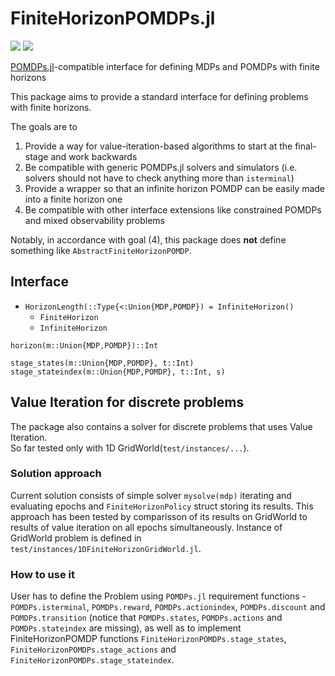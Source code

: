 # FiniteHorizonPOMDPs.jl
[![](https://img.shields.io/badge/docs-stable-blue.svg)](https://Omastto1.github.io/FiniteHorizonPOMDPs.jl/stable)
[![](https://img.shields.io/badge/docs-latest-blue.svg)](https://Omastto1.github.io/FiniteHorizonPOMDPs.jl/latest)

[POMDPs.jl](https://github.com/JuliaPOMDP/POMDPs.jl)-compatible interface for defining MDPs and POMDPs with finite horizons

This package aims to provide a standard interface for defining problems with finite horizons.

The goals are to
1. Provide a way for value-iteration-based algorithms to start at the final-stage and work backwards
2. Be compatible with generic POMDPs.jl solvers and simulators (i.e. solvers should not have to check anything more than `isterminal`)
3. Provide a wrapper so that an infinite horizon POMDP can be easily made into a finite horizon one
4. Be compatible with other interface extensions like constrained POMDPs and mixed observability problems

Notably, in accordance with goal (4), this package does **not** define something like `AbstractFiniteHorizonPOMDP`.

## Interface

- `HorizonLength(::Type{<:Union{MDP,POMDP}) = InfiniteHorizon()`
  - `FiniteHorizon`
  - `InfiniteHorizon`

`horizon(m::Union{MDP,POMDP})::Int`

`stage_states(m::Union{MDP,POMDP}, t::Int)`
`stage_stateindex(m::Union{MDP,POMDP}, t::Int, s)`

## Value Iteration for discrete problems

The package also contains a solver for discrete problems that uses Value Iteration.  
So far tested only with 1D GridWorld(`test/instances/...`).  

### Solution approach

 Current solution consists of simple solver `mysolve(mdp)` iterating and evaluating epochs and `FiniteHorizonPolicy` struct storing its results. This approach has been tested by comparisson of its results on GridWorld to results of value iteration on all epochs simultaneously. Instance of GridWorld problem is defined in `test/instances/1DFiniteHorizonGridWorld.jl`.

### How to use it

 User has to define the Problem using `POMDPs.jl` requirement functions - `POMDPs.isterminal`, `POMDPs.reward`, `POMDPs.actionindex`, `POMDPs.discount` and `POMDPs.transition` (notice that `POMDPs.states`, `POMDPs.actions` and `POMDPs.stateindex` are missing), as well as to implement FiniteHorizonPOMDP functions `FiniteHorizonPOMDPs.stage_states`, `FiniteHorizonPOMDPs.stage_actions` and `FiniteHorizonPOMDPs.stage_stateindex`.
